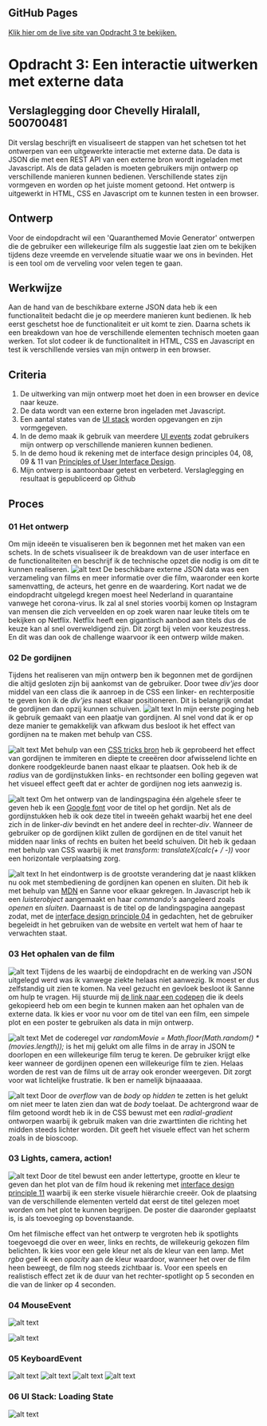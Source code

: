 ## GitHub Pages
[Klik hier om de live site van Opdracht 3 te bekijken.](https://chevelly.github.io/frontend-voor-designers-1920/opdracht3/)

# Opdracht 3: Een interactie uitwerken met externe data
## Verslaglegging door Chevelly Hiralall, 500700481

Dit verslag beschrijft en visualiseert de stappen van het schetsen tot het ontwerpen van een uitgewerkte interactie met externe data. De data is JSON die met een REST API van een externe bron wordt ingeladen met Javascript. Als de data geladen is moeten gebruikers mijn ontwerp op verschillende manieren kunnen bedienen. Verschillende states zijn vormgeven en worden op het juiste moment getoond. Het ontwerp is uitgewerkt in HTML, CSS en Javascript om te kunnen testen in een browser.


## Ontwerp
Voor de eindopdracht wil een 'Quaranthemed Movie Generator' ontwerpen die de gebruiker een willekeurige film als suggestie laat zien om te bekijken tijdens deze vreemde en vervelende situatie waar we ons in bevinden. Het is een tool om de verveling voor velen tegen te gaan.


## Werkwijze
Aan de hand van de beschikbare externe JSON data heb ik een functionaliteit bedacht die je op meerdere manieren kunt bedienen. Ik heb eerst geschetst hoe de functionaliteit er uit komt te zien. Daarna schets ik een breakdown van hoe de verschillende elementen technisch moeten gaan werken. Tot slot codeer ik de functionaliteit in HTML, CSS en Javascript en test ik verschillende versies van mijn ontwerp in een browser.


## Criteria
1. De uitwerking van mijn ontwerp moet het doen in een browser en device naar keuze.
2. De data wordt van een externe bron ingeladen met Javascript.
3. Een aantal states van de [UI stack](https://www.scotthurff.com/posts/why-your-user-interface-is-awkward-youre-ignoring-the-ui-stack/) worden opgevangen en zijn vormgegeven.
4. In de demo maak ik gebruik van meerdere [UI events](https://developer.mozilla.org/en-US/docs/Web/API/UIEvent) zodat gebruikers mijn ontwerp op verschillende manieren kunnen bedienen.
5. In de demo houd ik rekening met de interface design principles 04, 08, 09 & 11 van [Principles of User Interface Design](http://bokardo.com/principles-of-user-interface-design/).
6. Mijn ontwerp is aantoonbaar getest en verbeterd. Verslaglegging en resultaat is gepubliceerd op Github


## Proces

### 01 Het ontwerp
Om mijn ideeën te visualiseren ben ik begonnen met het maken van een schets. In de schets visualiseer ik de breakdown van de user interface en de functionaliteiten en beschrijf ik de technische opzet die nodig is om dit te kunnen realiseren.
![alt text](https://github.com/Chevelly/frontend-voor-designers-1920/blob/master/opdracht3/img/Proces/schets01.jpg "Schetsen")
De beschikbare externe JSON data was een verzameling van films en meer informatie over die film, waaronder een korte samenvatting, de acteurs, het genre en de waardering. Kort nadat we de eindopdracht uitgelegd kregen moest heel Nederland in quarantaine vanwege het corona-virus. Ik zal al snel stories voorbij komen op Instagram van mensen die zich verveelden en op zoek waren naar leuke titels om te bekijken op Netflix. Netflix heeft een gigantisch aanbod aan titels dus de keuze kan al snel overweldigend zijn. Dit zorgt bij velen voor keuzestress. En dit was dan ook de challenge waarvoor ik een ontwerp wilde maken.

### 02 De gordijnen
Tijdens het realiseren van mijn ontwerp ben ik begonnen met de gordijnen die altijd gesloten zijn bij aankomst van de gebruiker. Door twee *div'jes* door middel van een class die ik aanroep in de CSS een linker- en rechterpositie te geven kon ik de *div'jes* naast elkaar positioneren. Dit is belangrijk omdat de gordijnen dan opzij kunnen schuiven.
![alt text](https://github.com/Chevelly/frontend-voor-designers-1920/blob/master/opdracht3/img/Proces/gordijn1.png "Gordijnen")
In mijn eerste poging heb ik gebruik gemaakt van een plaatje van gordijnen. Al snel vond dat ik er op deze manier te gemakkelijk van afkwam dus besloot ik het effect van gordijnen na te maken met behulp van CSS.

![alt text](https://github.com/Chevelly/frontend-voor-designers-1920/blob/master/opdracht3/img/Proces/gordijn2.png "Gordijnen")
Met behulp van een [CSS tricks bron](https://css-tricks.com/stripes-css/) heb ik geprobeerd het effect van gordijnen te immiteren en diepte te creeëren door afwisselend lichte en donkere roodgekleurde banen naast elkaar te plaatsen. Ook heb ik de *radius* van de gordijnstukken links- en rechtsonder een bolling gegeven wat het visueel effect geeft dat er achter de gordijnen nog iets aanwezig is.

![alt text](https://github.com/Chevelly/frontend-voor-designers-1920/blob/master/opdracht3/img/Proces/gordijn3.png "Gordijnen")
Om het ontwerp van de landingspagina één algehele sfeer te geven heb ik een [Google font](https://fonts.google.com/specimen/Ewert?query=ewer) voor de titel op het gordijn. Net als de gordijnstukken heb ik ook deze titel in tweeën gehakt waarbij het ene deel zich in de linker-*div* bevindt en het andere deel in rechter-*div*. Wanneer de gebruiker op de gordijnen klikt zullen de gordijnen en de titel vanuit het midden naar links of rechts en buiten het beeld schuiven. Dit heb ik gedaan met behulp van CSS waarbij ik met *transform: translateX(calc(+ / -))* voor een horizontale verplaatsing zorg.

![alt text](https://github.com/Chevelly/frontend-voor-designers-1920/blob/master/opdracht3/img/Proces/gordijn4.png "Gordijnen")
In het eindontwerp is de grootste verandering dat je naast klikken nu ook met stembediening de gordijnen kan openen en sluiten. Dit heb ik met behulp van [MDN](https://developer.mozilla.org/en-US/docs/Web/API/Web_Speech_API/Using_the_Web_Speech_API) en Sanne voor elkaar gekregen. In Javascript heb ik een *luisterobject* aangemaakt en haar *commando's* aangeleerd zoals *openen* en *sluiten*. Daarnaast is de titel op de landingspagina aangepast zodat, met de [interface design principle 04](http://bokardo.com/principles-of-user-interface-design/) in gedachten, het de gebruiker begeleidt in het gebruiken van de website en vertelt wat hem of haar te verwachten staat.

### 03 Het ophalen van de film
![alt text](https://github.com/Chevelly/frontend-voor-designers-1920/blob/master/opdracht3/img/Proces/renderen1.png "Renderen")
Tijdens de les waarbij de eindopdracht en de werking van JSON uitgelegd werd was ik vanwege ziekte helaas niet aanwezig. Ik moest er dus zelfstandig uit zien te komen. Na veel gezucht en gevloek besloot ik Sanne om hulp te vragen. Hij stuurde mij [de link naar een codepen](https://codepen.io/shooft/pen/LYVBeVv) die ik deels gekopieerd heb om een begin te kunnen maken aan het ophalen van de externe data. Ik kies er voor nu voor om de titel van een film, een simpele plot en een poster te gebruiken als data in mijn ontwerp.

![alt text](https://github.com/Chevelly/frontend-voor-designers-1920/blob/master/opdracht3/img/Proces/renderen2.png "Renderen")
Met de coderegel *var randomMovie = Math.floor(Math.random() * (movies.length));* is het mij gelukt om alle films in de array in JSON te doorlopen en een willekeurige film terug te keren. De gebruiker krijgt elke keer wanneer de gordijnen openen een willekeurige film te zien. Helaas worden de rest van de films uit de array ook eronder weergeven. Dit zorgt voor wat lichtelijke frustratie. Ik ben er namelijk bijnaaaaaa.

![alt text](https://github.com/Chevelly/frontend-voor-designers-1920/blob/master/opdracht3/img/Proces/renderen3.png "Renderen")
Door de *overflow* van de *body* op *hidden* te zetten is het gelukt om niet meer te laten zien dan wat de *body* toelaat. De achtergrond waar de film getoond wordt heb ik in de CSS bewust met een *radial-gradient* ontworpen waarbij ik gebruik maken van drie zwarttinten die richting het midden steeds lichter worden. Dit geeft het visuele effect van het scherm zoals in de bioscoop.


### 03 Lights, camera, action!
![alt text](https://github.com/Chevelly/frontend-voor-designers-1920/blob/master/opdracht3/img/Proces/spotlights.png "Spotlights")
Door de titel bewust een ander lettertype, grootte en kleur te geven dan het plot van de film houd ik rekening met [interface design principle 11](http://bokardo.com/principles-of-user-interface-design/) waarbij ik een sterke visuele hiërarchie creeër. Ook de plaatsing van de verschillende elementen verteld dat eerst de titel gelezen moet worden om het plot te kunnen begrijpen. De poster die daaronder geplaatst is, is als toevoeging op bovenstaande.

Om het filmische effect van het ontwerp te vergroten heb ik spotlights toegevoegd die over en weer, links en rechts, de willekeurig gekozen film belichten. Ik kies voor een gele kleur net als de kleur van een lamp. Met *rgba* geef ik een *opacity* aan de kleur waardoor, wanneer het over de film heen beweegt, de film nog steeds zichtbaar is. Voor een speels en realistisch effect zet ik de duur van het rechter-spotlight op 5 seconden en die van de linker op 4 seconden.

### 04 MouseEvent
![alt text](https://github.com/Chevelly/frontend-voor-designers-1920/blob/master/opdracht3/img/Proces/hover1.png "Hoveren")


![alt text](https://github.com/Chevelly/frontend-voor-designers-1920/blob/master/opdracht3/img/Proces/hover2.png "Hoveren")

### 05 KeyboardEvent
![alt text](https://github.com/Chevelly/frontend-voor-designers-1920/blob/master/opdracht3/img/Proces/credits1.png "Credits")
![alt text](https://github.com/Chevelly/frontend-voor-designers-1920/blob/master/opdracht3/img/Proces/credits2.png "Credits")
![alt text](https://github.com/Chevelly/frontend-voor-designers-1920/blob/master/opdracht3/img/Proces/credits3.png "Credits")
![alt text](https://github.com/Chevelly/frontend-voor-designers-1920/blob/master/opdracht3/img/Proces/credits4.png "Credits")

### 06 UI Stack: Loading State
![alt text](https://github.com/Chevelly/frontend-voor-designers-1920/blob/master/opdracht3/img/Proces/loadingstate.png "LoadingState")

